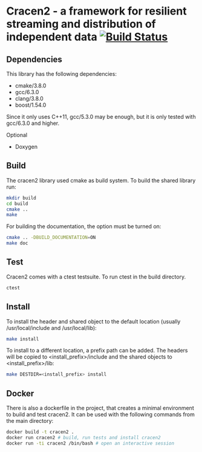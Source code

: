 # Cracen2 - a framework for resilient streaming and distribution of independent data [![Build Status](https://travis-ci.org/ComputationalRadiationPhysics/cracen2.svg?branch=master)](https://travis-ci.org/ComputationalRadiationPhysics/cracen2)

## Dependencies

This library has the following dependencies:
- cmake/3.8.0
- gcc/6.3.0
- clang/3.8.0
- boost/1.54.0

Since it only uses C++11, gcc/5.3.0 may be enough, but it is only tested with gcc/6.3.0 and higher.

Optional

- Doxygen

## Build

The cracen2 library used cmake as build system. To build the shared library run:

```bash
mkdir build
cd build
cmake ..
make
```

For building the documentation, the option must be turned on:

```bash
cmake .. -DBUILD_DOCUMENTATION=ON
make doc
```

## Test

Cracen2 comes with a ctest testsuite. To run ctest in the build directory.

```bash
ctest
```

## Install

To install the header and shared object to the default location (usually /usr/local/include and /usr/local/lib):

```bash
make install
```

To install to a different location, a prefix path can be added. The headers will be copied to <install_prefix>/include and the shared objects to <install_prefix>/lib:
```bash
make DESTDIR=<install_prefix> install
```

## Docker

There is also a dockerfile in the project, that creates a minimal environment to build and test cracen2. It can be used with the following commands from the main directory:

```bash
docker build -t cracen2 .
docker run cracen2 # build, run tests and install cracen2
docker run -ti cracen2 /bin/bash # open an interactive session
```
